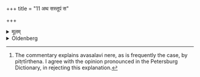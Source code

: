 +++
title = "11 अथ सस्तूपं स"

+++

<details><summary>मूलम्</summary>

अथ सस्तूपं स रक्षोजनेभ्यः ११
</details>

<details><summary>Oldenberg</summary>

11. [^3]  Then (another Bali) on the heap of sweepings; that (belongs) to the hosts of Rakṣas.


[^3]:  The commentary explains avasalavi nere, as is frequently the case, by pitṛtīrthena. I agree with the opinion pronounced in the Petersburg Dictionary, in rejecting this explanation.
</details>
